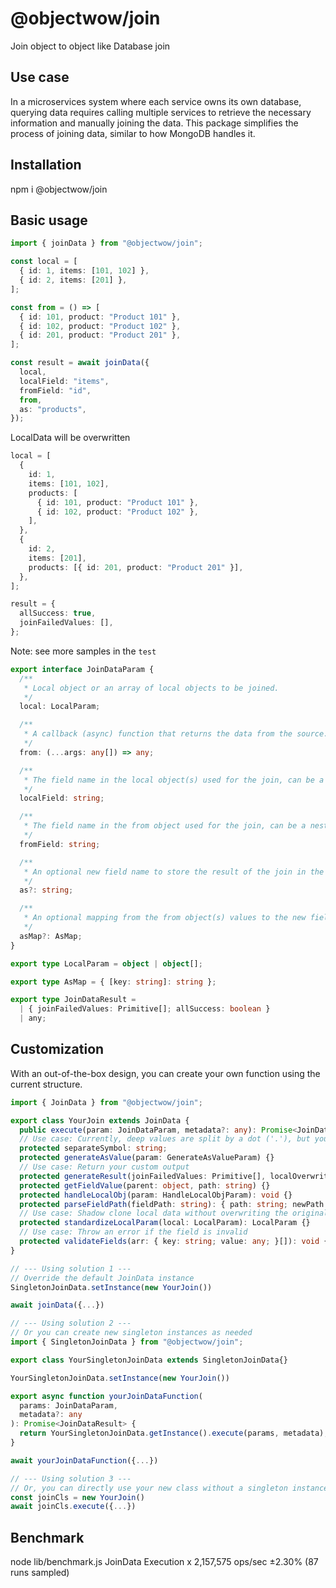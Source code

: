 # @objectwow/join

Join object to object like Database join

## Use case

In a microservices system where each service owns its own database, querying data requires calling multiple services to retrieve the necessary information and manually joining the data. This package simplifies the process of joining data, similar to how MongoDB handles it.

## Installation

npm i @objectwow/join

## Basic usage

```typescript
import { joinData } from "@objectwow/join";

const local = [
  { id: 1, items: [101, 102] },
  { id: 2, items: [201] },
];

const from = () => [
  { id: 101, product: "Product 101" },
  { id: 102, product: "Product 102" },
  { id: 201, product: "Product 201" },
];

const result = await joinData({
  local,
  localField: "items",
  fromField: "id",
  from,
  as: "products",
});
```

LocalData will be overwritten

```typescript
local = [
  {
    id: 1,
    items: [101, 102],
    products: [
      { id: 101, product: "Product 101" },
      { id: 102, product: "Product 102" },
    ],
  },
  {
    id: 2,
    items: [201],
    products: [{ id: 201, product: "Product 201" }],
  },
];

result = {
  allSuccess: true,
  joinFailedValues: [],
};
```

Note: see more samples in the `test`

```typescript
export interface JoinDataParam {
  /**
   * Local object or an array of local objects to be joined.
   */
  local: LocalParam;

  /**
   * A callback (async) function that returns the data from the source. Data is object or an array of objects
   */
  from: (...args: any[]) => any;

  /**
   * The field name in the local object(s) used for the join, can be a nested field, separated by a dot ('.')
   */
  localField: string;

  /**
   * The field name in the from object used for the join, can be a nested field, separated by a dot ('.')
   */
  fromField: string;

  /**
   * An optional new field name to store the result of the join in the local object(s).
   */
  as?: string;

  /**
   * An optional mapping from the from object(s) values to the new field names in the local object(s).
   */
  asMap?: AsMap;
}

export type LocalParam = object | object[];

export type AsMap = { [key: string]: string };

export type JoinDataResult =
  | { joinFailedValues: Primitive[]; allSuccess: boolean }
  | any;
```

## Customization

With an out-of-the-box design, you can create your own function using the current structure.

```typescript
import { JoinData } from "@objectwow/join";

export class YourJoin extends JoinData {
  public execute(param: JoinDataParam, metadata?: any): Promise<JoinDataResult> {}
  // Use case: Currently, deep values are split by a dot ('.'), but you can use a different symbol if needed
  protected separateSymbol: string;
  protected generateAsValue(param: GenerateAsValueParam) {}
  // Use case: Return your custom output
  protected generateResult(joinFailedValues: Primitive[], localOverwrite: LocalParam, metadata?: any) {}
  protected getFieldValue(parent: object, path: string) {}
  protected handleLocalObj(param: HandleLocalObjParam): void {}
  protected parseFieldPath(fieldPath: string): { path: string; newPath: string; } {}
  // Use case: Shadow clone local data without overwriting the original.
  protected standardizeLocalParam(local: LocalParam): LocalParam {}
  // Use case: Throw an error if the field is invalid
  protected validateFields(arr: { key: string; value: any; }[]): void {}
}

// --- Using solution 1 ---
// Override the default JoinData instance
SingletonJoinData.setInstance(new YourJoin())

await joinData({...})

// --- Using solution 2 ---
// Or you can create new singleton instances as needed
import { SingletonJoinData } from "@objectwow/join";

export class YourSingletonJoinData extends SingletonJoinData{}

YourSingletonJoinData.setInstance(new YourJoin())

export async function yourJoinDataFunction(
  params: JoinDataParam,
  metadata?: any
): Promise<JoinDataResult> {
  return YourSingletonJoinData.getInstance().execute(params, metadata);
}

await yourJoinDataFunction({...})

// --- Using solution 3 ---
// Or, you can directly use your new class without a singleton instance.
const joinCls = new YourJoin()
await joinCls.execute({...})
```

## Benchmark

node lib/benchmark.js
JoinData Execution x 2,157,575 ops/sec ±2.30% (87 runs sampled)
